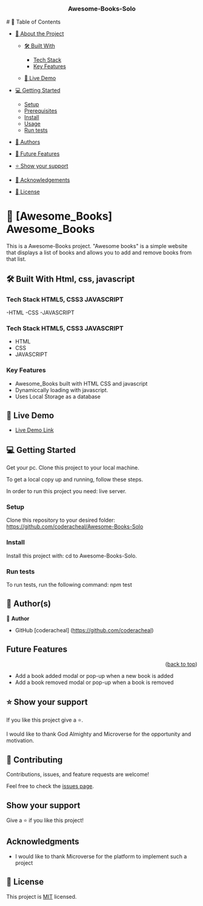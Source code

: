 <a name="Awesome-Books-Solo"></a>
<div align="center">
  <br/>
  <h3><b>Awesome-Books-Solo</b></h3>
</div>
# 📗 Table of Contents

- [📖 About the Project](#about-project)

  - [🛠 Built With](#built-with)
  
    - [Tech Stack](#tech-stack)
    - [Key Features](#key-features)
  - [🚀 Live Demo](#live-demo)
- [💻 Getting Started](#getting-started)
  - [Setup](#setup)
  - [Prerequisites](#prerequisites)
  - [Install](#install)
  - [Usage](#usage)
  - [Run tests](#run-tests)
- [👥 Authors](#authors)
- [🔭 Future Features](#future-features)
- [⭐️ Show your support](#support)
- [🙏 Acknowledgements](#acknowledgements)
- [📝 License](#license)


# 📖 [Awesome_Books] <a name="Awesome_Books">Awesome_Books</a>

This is a Awesome-Books  project.
"Awesome books" is a simple website that displays a list of books and allows you to add and remove books from that list.


## 🛠 Built With <a name="built-with">Html, css, javascript</a>

### Tech Stack <a name="tech-stack">HTML5, CSS3 JAVASCRIPT</a>

-HTML
-CSS
-JAVASCRIPT

### Tech Stack <a name="tech-stack">HTML5, CSS3 JAVASCRIPT</a>

- HTML
- CSS
- JAVASCRIPT


### Key Features <a name="key-features"></a>

- Awesome_Books built with HTML CSS and javascript
- Dynamiccally loading with javascript.
- Uses Local Storage as a database


## 🚀 Live Demo <a name="live-demo"></a>

- [Live Demo Link]()


## 💻 Getting Started <a name="getting-started"></a>

 Get your pc.
 Clone this project to your local machine. 

To get a local copy up and running, follow these steps.

In order to run this project you need:
live server.

### Setup

Clone this repository to your desired folder:
https://github.com/coderacheal/Awesome-Books-Solo

### Install

Install this project with:
cd to Awesome-Books-Solo.

### Run tests

To run tests, run the following command:
npm test


## 👥 Author(s) <a name="authors"></a>


👤 **Author**

- GitHub [coderacheal] (https://github.com/coderacheal)




## Future Features <a name="future-features"></a>

<p align="right">(<a href="#readme-top">back to top</a>)</p>

- Add a book added modal or pop-up when a new book is added
- Add a book removed modal or pop-up when a book is removed
 


## ⭐️ Show your support <a name="support"></a>

If you like this project give a ⭐️.



I would like to thank God Almighty and Microverse for the opportunity and motivation.


## 🤝 Contributing

Contributions, issues, and feature requests are welcome!

Feel free to check the [issues page](../../issues/).

## Show your support

Give a ⭐️ if you like this project!

## Acknowledgments

- I would like to thank Microverse for the platform to implement such a project

## 📝 License


This project is [MIT](./LICENSE) licensed.




